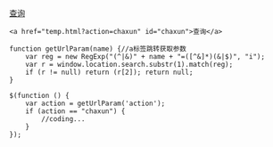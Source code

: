 <a href="temp.html?action=chaxun" id="chaxun">查询</a>
    
    <a href="temp.html?action=chaxun" id="chaxun">查询</a>

    function getUrlParam(name) {//a标签跳转获取参数
        var reg = new RegExp("(^|&)" + name + "=([^&]*)(&|$)", "i");
        var r = window.location.search.substr(1).match(reg);
        if (r != null) return (r[2]); return null;
    }

    $(function () {
        var action = getUrlParam('action');
        if (action == "chaxun") {
            //coding...
        }
    });